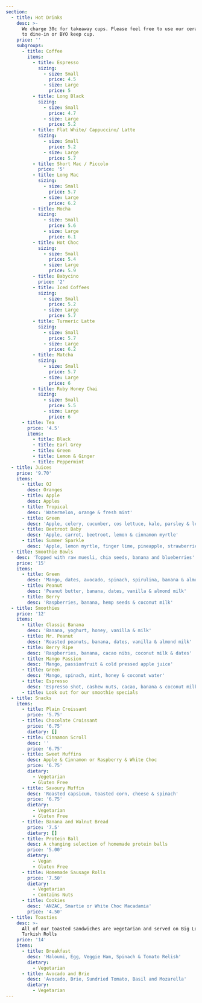 ```yaml
---
section:
  - title: Hot Drinks
    desc: >-
      We charge 30c for takeaway cups. Please feel free to use our ceramic ones
      to dine-in or BYO keep cup.
    price: ''
    subgroups:
      - title: Coffee
        items:
          - title: Espresso
            sizing:
              - size: Small
                price: 4.5
              - size: Large
                price: 5
          - title: Long Black
            sizing:
              - size: Small
                price: 4.7
              - size: Large
                price: 5.2
          - title: Flat White/ Cappuccino/ Latte
            sizing:
              - size: Small
                price: 5.2
              - size: Large
                price: 5.7
          - title: Short Mac / Piccolo
            price: '5'
          - title: Long Mac
            sizing:
              - size: Small
                price: 5.7
              - size: Large
                price: 6.2
          - title: Mocha
            sizing:
              - size: Small
                price: 5.6
              - size: Large
                price: 6.1
          - title: Hot Choc
            sizing:
              - size: Small
                price: 5.4
              - size: Large
                price: 5.9
          - title: Babycino
            price: '2'
          - title: Iced Coffees
            sizing:
              - size: Small
                price: 5.2
              - size: Large
                price: 5.7
          - title: Turmeric Latte
            sizing:
              - size: Small
                price: 5.7
              - size: Large
                price: 6.2
          - title: Matcha
            sizing:
              - size: Small
                price: 5.7
              - size: Large
                price: 6
          - title: Ruby Honey Chai
            sizing:
              - size: Small
                price: 5.5
              - size: Large
                price: 6
      - title: Tea
        price: '4.5'
        items:
          - title: Black
          - title: Earl Grey
          - title: Green
          - title: Lemon & Ginger
          - title: Peppermint
  - title: Juices
    price: '9.70'
    items:
      - title: OJ
        desc: Oranges
      - title: Apple
        desc: Apples
      - title: Tropical
        desc: 'Watermelon, orange & fresh mint'
      - title: Green
        desc: 'Apple, celery, cucumber, cos lettuce, kale, parsley & lemon'
      - title: Beetroot Baby
        desc: 'Apple, carrot, beetroot, lemon & cinnamon myrtle'
      - title: Summer Sparkle
        desc: 'Apple, lemon myrtle, finger lime, pineapple, strawberries & lemon'
  - title: Smoothie Bowls
    desc: 'Topped with raw muesli, chia seeds, banana and blueberries'
    price: '15'
    items:
      - title: Green
        desc: 'Mango, dates, avocado, spinach, spirulina, banana & almond milk'
      - title: Peanut
        desc: 'Peanut butter, banana, dates, vanilla & almond milk'
      - title: Berry
        desc: 'Raspberries, banana, hemp seeds & coconut milk'
  - title: Smoothies
    price: '12'
    items:
      - title: Classic Banana
        desc: 'Banana, yoghurt, honey, vanilla & milk'
      - title: Mr. Peanut
        desc: 'Roasted peanuts, banana, dates, vanilla & almond milk'
      - title: Berry Ripe
        desc: 'Raspberries, banana, cacao nibs, coconut milk & dates'
      - title: Mango Passion
        desc: 'Mango, passionfruit & cold pressed apple juice'
      - title: Green
        desc: 'Mango, spinach, mint, honey & coconut water'
      - title: Espresso
        desc: 'Espresso shot, cashew nuts, cacao, banana & coconut milk'
      - title: Look out for our smoothie specials
  - title: Snacks
    items:
      - title: Plain Croissant
        price: '5.75'
      - title: Chocolate Croissant
        price: '6.75'
        dietary: []
      - title: Cinnamon Scroll
        desc: ''
        price: '6.75'
      - title: Sweet Muffins
        desc: Apple & Cinnamon or Raspberry & White Choc
        price: '6.75'
        dietary:
          - Vegetarian
          - Gluten Free
      - title: Savoury Muffin
        desc: 'Roasted capsicum, toasted corn, cheese & spinach'
        price: '6.75'
        dietary:
          - Vegetarian
          - Gluten Free
      - title: Banana and Walnut Bread
        price: '7.5'
        dietary: []
      - title: Protein Ball
        desc: A changing selection of homemade protein balls
        price: '5.00'
        dietary:
          - Vegan
          - Gluten Free
      - title: Homemade Sausage Rolls
        price: '7.50'
        dietary:
          - Vegetarian
          - Contains Nuts
      - title: Cookies
        desc: 'ANZAC, Smartie or White Choc Macadamia'
        price: '4.50'
  - title: Toasties
    desc: >-
      All of our toasted sandwiches are vegetarian and served on Big Loaf
      Turkish Rolls
    price: '14'
    items:
      - title: Breakfast
        desc: 'Haloumi, Egg, Veggie Ham, Spinach & Tomato Relish'
        dietary:
          - Vegetarian
      - title: Avocado and Brie
        desc: 'Avocado, Brie, Sundried Tomato, Basil and Mozarella'
        dietary:
          - Vegetarian
---
```


